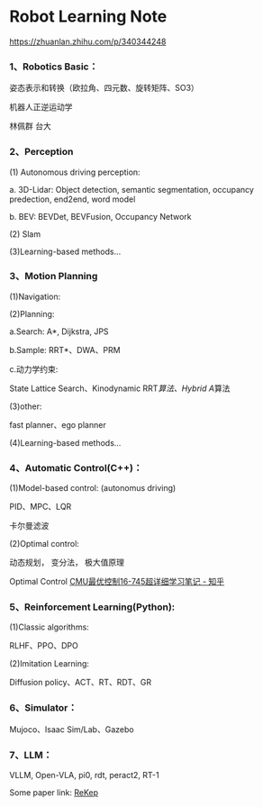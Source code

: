 # Robot Learning Note
https://zhuanlan.zhihu.com/p/340344248


### 1、Robotics Basic：

姿态表示和转换（欧拉角、四元数、旋转矩阵、SO3）

机器人正逆运动学

林佩群 台大


### 2、Perception

(1) Autonomous driving perception:

a. 3D-Lidar: Object detection, semantic segmentation, occupancy predection, end2end, word model

b. BEV:  BEVDet, BEVFusion, Occupancy Network

(2) Slam     

(3)Learning-based methods...


### 3、Motion Planning

(1)Navigation:

(2)Planning:

a.Search: A*, Dijkstra, JPS

b.Sample: RRT*、DWA、PRM

c.动力学约束: 

State Lattice Search、Kinodynamic RRT*算法、Hybrid A*算法

(3)other: 

fast planner、ego planner

(4)Learning-based methods...


### 4、Automatic Control(C++)：

(1)Model-based control: (autonomus driving)

PID、MPC、LQR

卡尔曼滤波

(2)Optimal control: 

动态规划， 变分法， 极大值原理

Optimal Control 
[CMU最优控制16-745超详细学习笔记 - 知乎](https://zhuanlan.zhihu.com/p/629131647)


### 5、Reinforcement Learning(Python):

(1)Classic algorithms: 

RLHF、PPO、DPO

(2)Imitation Learning: 

Diffusion policy、ACT、RT、RDT、GR


### 6、Simulator：

Mujoco、Isaac Sim/Lab、Gazebo


### 7、LLM：

VLLM, Open-VLA, pi0, rdt, peract2, RT-1

Some paper link:
[ReKep](https://rekep-robot.github.io/)